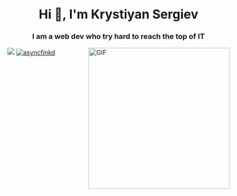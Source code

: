 <h1 align="center">Hi 👋, I'm Krystiyan Sergiev</h1>
<h3 align="center">I am a web dev who try hard to reach the top of IT</h3>
<img align="right" alt="GIF" src="https://github.com/developer-guy/developer-guy/raw/master/code.gif?raw=true" height="320" style="max-width: 100%; display: inline-block;" data-target="animated-image.originalImage">
<p align="left"> 
  <img src="https://github-readme-stats.vercel.app/api/top-langs/?username=asyncfinkd&layout=compact&theme=onedark&langs_count=15" />
  <a href="https://github.com/ryo-ma/github-profile-trophy"><img src="https://github-profile-trophy.vercel.app/?username=asyncfinkd&theme=onedark&margin-w=15&margin-h=15&column=7" alt="asyncfinkd" /></a> </p>
<div>
</div>
